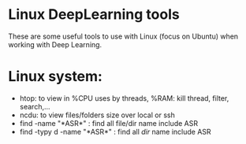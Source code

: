 # Linux DeepLearning tools
These are some useful tools to use with Linux (focus on Ubuntu) when working with Deep Learning.

# Linux system:
  - htop: to view in %CPU uses by threads, %RAM: kill thread, filter, search,...
  - ncdu: to view files/folders size over local or ssh
  - find -name "\*ASR\*" : find all file/dir name include ASR
  - find -typy d -name "\*ASR\*" : find all *dir* name include ASR
  
  
